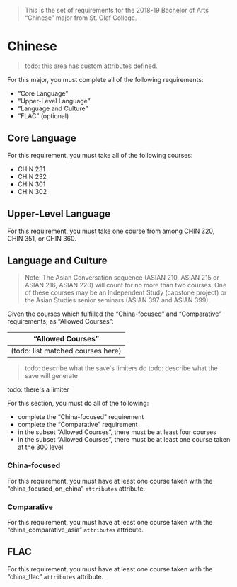 > This is the set of requirements for the 2018-19 Bachelor of Arts “Chinese”
> major from St. Olaf College.

# Chinese
> todo: this area has custom attributes defined.

For this major, you must complete all of the following requirements:

- “Core Language”
- “Upper-Level Language”
- “Language and Culture”
- “FLAC” (optional)

## Core Language
For this requirement, you must take all of the following courses:

- CHIN 231
- CHIN 232
- CHIN 301
- CHIN 302


## Upper-Level Language
For this requirement, you must take one course from among CHIN 320, CHIN 351, or CHIN 360.


## Language and Culture
> Note: The Asian Conversation sequence (ASIAN 210, ASIAN 215 or ASIAN 216,
> ASIAN 220) will count for no more than two courses.
> One of these courses may be an Independent Study (capstone project) or the
> Asian Studies senior seminars (ASIAN 397 and ASIAN 399).

Given the courses which fulfilled the “China-focused” and “Comparative” requirements, as “Allowed Courses”:

| “Allowed Courses” |
| ----------------- |
| (todo: list matched courses here) |

> todo: describe what the save's limiters do
> todo: describe what the save will generate

todo: there's a limiter

For this section, you must do all of the following:

- complete the “China-focused” requirement
- complete the “Comparative” requirement
- in the subset “Allowed Courses”, there must be at least four courses
- in the subset “Allowed Courses”, there must be at least one course taken at the 300 level

### China-focused
For this requirement, you must have at least one course taken with the “china_focused_on_china” `attributes` attribute.

### Comparative
For this requirement, you must have at least one course taken with the “china_comparative_asia” `attributes` attribute.


## FLAC
For this requirement, you must have at least one course taken with the “china_flac” `attributes` attribute.


